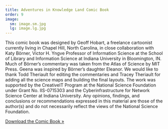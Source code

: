 ```yaml
---
title: Adventures in Knowledge Land Comic Book
order: 9
image:
  sm: image.sm.jpg
  lg: image.lg.jpg
---
```

This comic book was designed by Geoff Hobart, a freelance cartoonist currently living in Chapel Hill, North Carolina, in close collaboration with Katy Börner, Victor H. Yngve Professor of Information Science at the School of Library and Information Science at Indiana University in Bloomington, IN. Much of Börner’s commentary was taken from the Atlas of Science by MIT Press. Geena was inspired by Börner’s daughter Eleanor. We would like to thank Todd Theriault for editing the commentaries and Tracey Theriault for adding all the science maps and building the final layouts. The work was supported by the CreativeIT Program at the National Science Foundation under Grant No. IIS-0715303 and the Cyberinfrastructure for Network Science Center at Indiana University. Any opinions, findings, and conclusions or recommendations expressed in this material are those of the author(s) and do not necessarily reflect the views of the National Science Foundation.

[Download the Comic Book »](http://scimaps.org/images/maps/bonus/comic_book/comicbook_web.pdf)